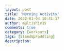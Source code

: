 ```yaml
---
layout: post
title: 'Morning Activity'
date: 2022-01-04 10:41:17
author: multishiv19
comments: true
category: [workouts]
tags: [StandUpPaddling]
description: 
---
```


<div width='100%' class='strava-embed-placeholder' data-embed-type='activity' data-embed-id='6473812615'></div>
<script src='https://strava-embeds.com/embed.js'></script>
